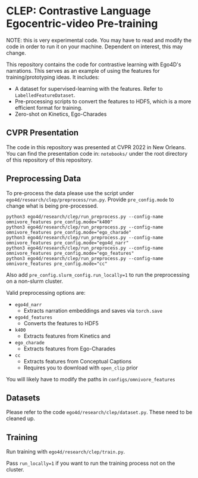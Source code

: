 # CLEP: Contrastive Language Egocentric-video Pre-training

NOTE: this is very experimental code. You may have to read and modify the code
in order to run it on your machine. Dependent on interest, this may change.

This repository contains the code for contrastive learning with Ego4D's
narrations. This serves as an example of using the features for
training/prototyping ideas. It includes:

- A dataset for supervised-learning with the features. Refer to `LabelledFeatureDataset`.
- Pre-processing scripts to convert the features to HDF5, which is a more efficient format for training.
- Zero-shot on Kinetics, Ego-Charades

## CVPR Presentation

The code in this repository was presented at CVPR 2022 in New Orleans. You can
find the presentation code in: `notebooks/` under the root directory of this
repository of this repository.

## Preprocessing Data

To pre-process the data please use the script under
`ego4d/research/clep/preprocess/run.py`. Provide `pre_config.mode` to change what
is being pre-processed.


```
python3 ego4d/research/clep/run_preprocess.py --config-name omnivore_features pre_config.mode="k400"
python3 ego4d/research/clep/run_preprocess.py --config-name omnivore_features pre_config.mode="ego_charade"
python3 ego4d/research/clep/run_preprocess.py --config-name omnivore_features pre_config.mode="ego4d_narr"
python3 ego4d/research/clep/run_preprocess.py --config-name omnivore_features pre_config.mode="ego_features"
python3 ego4d/research/clep/run_preprocess.py --config-name omnivore_features pre_config.mode="cc"
```

Also add `pre_config.slurm_config.run_locally=1` to run the preprocessing on a non-slurm cluster.

Valid preprocessing options are:
- `ego4d_narr`
    - Extracts narration embeddings and saves via `torch.save`
- `ego4d_features`
    - Converts the features to HDF5
- `k400`
    - Extracts features from Kinetics and 
- `ego_charade`
    - Extracts features from Ego-Charades
- `cc`
    - Extracts features from Conceptual Captions
    - Requires you to download with `open_clip` prior

You will likely have to modify the paths in `configs/omnivore_features`

## Datasets

Please refer to the code `ego4d/research/clep/dataset.py`.  These need to be cleaned up.

## Training

Run training with `ego4d/research/clep/train.py`.

Pass `run_locally=1` if you want to run the training process not on the cluster.
